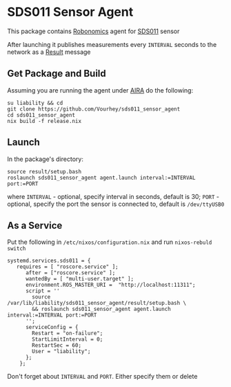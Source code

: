 # SDS011 Sensor Agent

This package contains [Robonomics](https://robonomics.network/) agent for [SDS011](https://aqicn.org/sensor/sds011/) sensor

After launching it publishes measurements every `INTERVAL` seconds to the network as a [Result](https://wiki.robonomics.network/docs/market-messages/#result) message

## Get Package and Build

Assuming you are running the agent under [AIRA](https://wiki.robonomics.network/docs/aira-installation-on-vb/) do the following:

```
su liability && cd
git clone https://github.com/Vourhey/sds011_sensor_agent
cd sds011_sensor_agent
nix build -f release.nix
```

## Launch

In the package's directory:

```
source result/setup.bash
roslaunch sds011_sensor_agent agent.launch interval:=INTERVAL port:=PORT
```

where `INTERVAL` - optional, specify interval in seconds, default is 30; `PORT` - optional, specify the port the sensor is connected to, default is `/dev/ttyUSB0`

## As a Service

Put the following in `/etc/nixos/configuration.nix` and run `nixos-rebuld switch`

```
systemd.services.sds011 = {
   requires = [ "roscore.service" ];  
      after = ["roscore.service" ];
      wantedBy = [ "multi-user.target" ];
      environment.ROS_MASTER_URI =  "http://localhost:11311";
      script = ''
        source /var/lib/liability/sds011_sensor_agent/result/setup.bash \
        && roslaunch sds011_sensor_agent agent.launch interval:=INTERVAL port:=PORT
      '';
      serviceConfig = {
        Restart = "on-failure";
        StartLimitInterval = 0;
        RestartSec = 60;
        User = "liability";
      };
    };
```

Don't forget about `INTERVAL` and `PORT`. Either specify them or delete 


